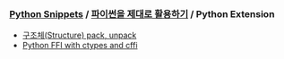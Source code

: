 ### [Python Snippets](../../README.md) / [파이썬을 제대로 활용하기](../README.md) / Python Extension
- [구조체(Structure) pack, unpack](Ctypes%20example.md)
- [Python FFI with ctypes and cffi](Python%20FFI%20with%20ctypes%20and%20cffi.md)